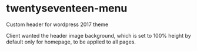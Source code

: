 # twentyseventeen-menu
Custom header for wordpress 2017 theme

Client wanted the header image background, which is set to 100% height by default only for homepage, to be applied to all pages. 
